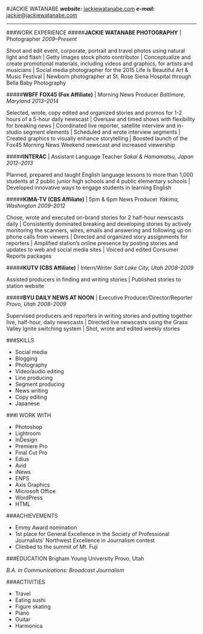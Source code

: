 #JACKIE WATANABE
***website:*** [jackiewatanabe.com](http://www.jackiewatanabe.com "Jackie Watanabe")
***e-mail:*** [jackie@jackiewatanabe.com](jackie@jackiewatanabe.com)
- - - -

###WORK EXPERIENCE 
#####**JACKIE WATANABE PHOTOGRAPHY** | Photographer
*2009–Present*

Shoot and edit event, corporate, portrait and travel photos using natural light and flash | Getty Images stock photo contributor | Conceptualize and create promotional materials, including videos and graphics, for artists and musicians | Social media photographer for the 2015 Life Is Beautiful Art & Music Festival | Newborn photographer at St. Rose Siena Hospital through Bella Baby Photography


#####**WBFF FOX45 (Fox Affiliate)** | Morning News Producer
*Baltimore, Maryland   2013–2014*

Selected, wrote, copy edited and organized stories and promos for 1-2 hours of a 5-hour daily newscast | Oversaw and timed shows with flexibility for breaking news | Coordinated live reporter, satellite interview and in-studio segment elements | Scheduled and wrote interview segments | Created graphics to visually enhance storytelling | Boosted launch of the Fox45 Morning News Weekend newscast and increased viewership


#####**INTERAC** | Assistant Language Teacher
*Sakai & Hamamatsu, Japan   2012–2013*

Planned, prepared and taught English language lessons to more than 1,000 students at 2 public junior high schools and 4 public elementary schools | Developed innovative ways to engage students in learning English


#####**KIMA-TV (CBS Affiliate)** | 5pm & 6pm News Producer
*Yakima, Washington   2009–2012*

Chose, wrote and executed on-brand stories for 2 half-hour newscasts daily | Consistently dominated breaking and developing stories by actively monitoring the scanners, wires, emails and answering and following up on phone calls from viewers | Directed and organized story assignments for reporters | Amplified station’s online presence by posting stories and updates to web and social media sites | Voiced and edited Consumer Reports packages


#####**KUTV (CBS Affiliate)** | Intern/Writer
*Salt Lake City, Utah   2008–2009 *

Assisted producers in finding and writing stories | Published stories to station website

#####**BYU DAILY NEWS AT NOON** | Executive Producer/Director/Reporter
*Provo, Utah   2008–2009*

Supervised producers and reporters in writing stories and putting together live, half-hour, daily newscasts | Directed live newscasts using the Grass Valley Ignite switching system | Shot, wrote and edited weekly stories



###SKILLS
- Social media
- Blogging
- Photography
- Video/audio editing
- Line producing
- Segment producing
- News writing
- Copy editing
- Japanese

###I WORK WITH
- Photoshop
- Lightroom
- InDesign
- Premiere Pro
- Final Cut Pro
- Edius
- Avid
- iNews
- ENPS
- Axis Graphics
- Microsoft Office
- WordPress
- HTML

###ACHIEVEMENTS
- Emmy Award nomination
- 1st place for General Excellence in the Society of Professional Journalists’ Northwest Excellence in Journalism contest
- Climbed to the summit of Mt. Fuji

###EDUCATION
Brigham Young University Provo, Utah 

*B.A. in Communications: Broadcast Journalism*

###ACTIVITIES
- Travel
- Eating sushi
- Figure skating
- Piano
- Guitar
- Harmonica